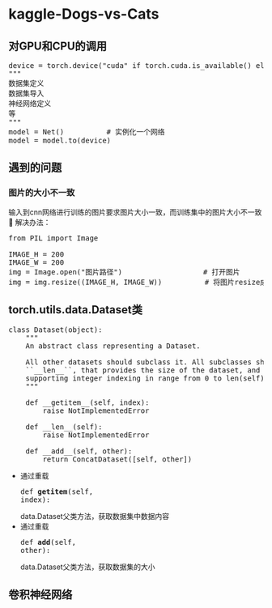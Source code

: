 # kaggle-Dogs-vs-Cats
## 对GPU和CPU的调用
<pre>
device = torch.device("cuda" if torch.cuda.is_available() else "cpu")
"""
数据集定义
数据集导入
神经网络定义
等
"""
model = Net()          # 实例化一个网络
model = model.to(device)  
</pre>
## 遇到的问题
### 图片的大小不一致
输入到cnn网络进行训练的图片要求图片大小一致，而训练集中的图片大小不一致🤭
解决办法：
<pre>
from PIL import Image

IMAGE_H = 200
IMAGE_W = 200
img = Image.open("图片路径")                   # 打开图片
img = img.resize((IMAGE_H, IMAGE_W))          # 将图片resize成统一大小
</pre>

## torch.utils.data.Dataset类
<pre>
class Dataset(object):
    """
    An abstract class representing a Dataset.

    All other datasets should subclass it. All subclasses should override
    ``__len__``, that provides the size of the dataset, and ``__getitem__``,
    supporting integer indexing in range from 0 to len(self) exclusive.
    """

    def __getitem__(self, index):
        raise NotImplementedError

    def __len__(self):
        raise NotImplementedError

    def __add__(self, other):
        return ConcatDataset([self, other])
</pre>
- 通过重载<pre>def __getitem__(self, index):</pre>data.Dataset父类方法，获取数据集中数据内容<br>
- 通过重载<pre>def __add__(self, other):</pre>data.Dataset父类方法，获取数据集的大小<br>

## 卷积神经网络

